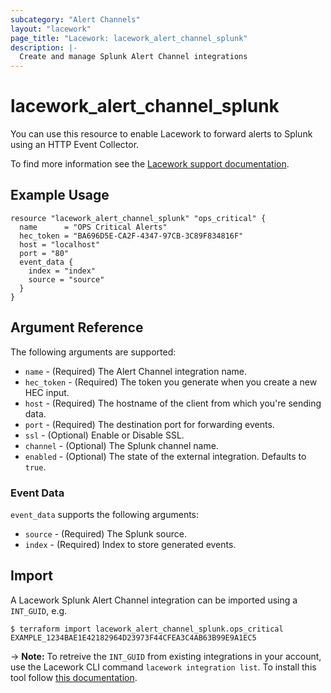 ```yaml
---
subcategory: "Alert Channels"
layout: "lacework"
page_title: "Lacework: lacework_alert_channel_splunk"
description: |-
  Create and manage Splunk Alert Channel integrations
---
```


# lacework\_alert\_channel\_splunk

You can use this resource to enable Lacework to forward alerts to Splunk using an HTTP Event Collector.

To find more information see the [Lacework support documentation](https://support.lacework.com/hc/en-us/articles/360007889274-Splunk).

## Example Usage

```hcl
resource "lacework_alert_channel_splunk" "ops_critical" {
  name      = "OPS Critical Alerts"
  hec_token = "BA696D5E-CA2F-4347-97CB-3C89F834816F"
  host = "localhost"
  port = "80"
  event_data {
    index = "index"
    source = "source"
  }
}
```

## Argument Reference

The following arguments are supported:

* `name` - (Required) The Alert Channel integration name.
* `hec_token` - (Required) The token you generate when you create a new HEC input.
* `host` - (Required) The hostname of the client from which you're sending data.
* `port` - (Required) The destination port for forwarding events.
* `ssl` - (Optional) Enable or Disable SSL.
* `channel` - (Optional) The Splunk channel name.
* `enabled` - (Optional) The state of the external integration. Defaults to `true`.

### Event Data

`event_data` supports the following arguments:

* `source` - (Required) The Splunk source.
* `index` - (Required) Index to store generated events.

## Import

A Lacework Splunk Alert Channel integration can be imported using a `INT_GUID`, e.g.

```
$ terraform import lacework_alert_channel_splunk.ops_critical EXAMPLE_1234BAE1E42182964D23973F44CFEA3C4AB63B99E9A1EC5
```
-> **Note:** To retreive the `INT_GUID` from existing integrations in your account, use the
	Lacework CLI command `lacework integration list`. To install this tool follow
	[this documentation](https://docs.lacework.com/cli/).
